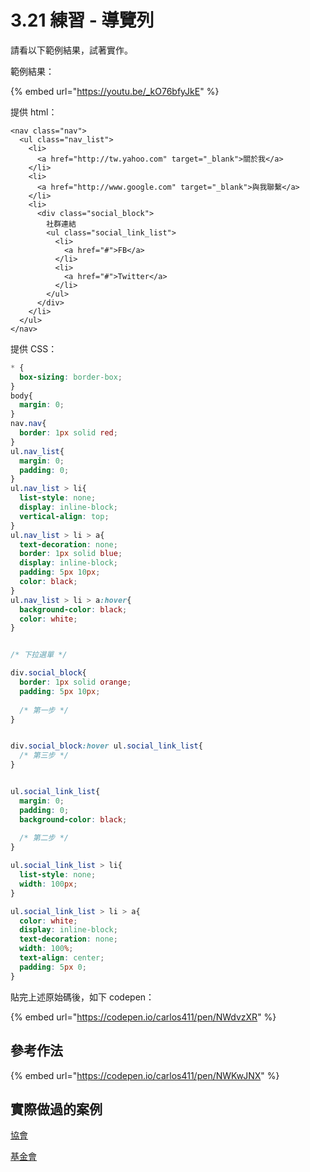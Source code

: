 # 3.21 練習 - 導覽列

請看以下範例結果，試著實作。

範例結果：

{% embed url="https://youtu.be/_kO76bfyJkE" %}

提供 html：

```markup
<nav class="nav">
  <ul class="nav_list">
    <li>
      <a href="http://tw.yahoo.com" target="_blank">關於我</a>
    </li>
    <li>
      <a href="http://www.google.com" target="_blank">與我聯繫</a>
    </li>
    <li>
      <div class="social_block">
        社群連結
        <ul class="social_link_list">
          <li>
            <a href="#">FB</a>
          </li>
          <li>
            <a href="#">Twitter</a>
          </li>
        </ul>
      </div>
    </li>
  </ul>
</nav>
```

提供 CSS：

```css
* {
  box-sizing: border-box;
}
body{
  margin: 0;
}
nav.nav{
  border: 1px solid red;
}
ul.nav_list{
  margin: 0;
  padding: 0;
}
ul.nav_list > li{
  list-style: none;
  display: inline-block;
  vertical-align: top;
}
ul.nav_list > li > a{
  text-decoration: none;
  border: 1px solid blue;
  display: inline-block;
  padding: 5px 10px;
  color: black;
}
ul.nav_list > li > a:hover{
  background-color: black;
  color: white;
}


/* 下拉選單 */

div.social_block{
  border: 1px solid orange;
  padding: 5px 10px;
  
  /* 第一步 */
}


div.social_block:hover ul.social_link_list{
  /* 第三步 */
}


ul.social_link_list{
  margin: 0;
  padding: 0;
  background-color: black;
  
  /* 第二步 */
}

ul.social_link_list > li{
  list-style: none;
  width: 100px;
}

ul.social_link_list > li > a{
  color: white;
  display: inline-block;
  text-decoration: none;
  width: 100%;
  text-align: center;
  padding: 5px 0;
}
```

貼完上述原始碼後，如下 codepen：

{% embed url="https://codepen.io/carlos411/pen/NWdvzXR" %}

## 參考作法

{% embed url="https://codepen.io/carlos411/pen/NWKwJNX" %}

## 實際做過的案例

[協會](https://sveat.org)

[基金會](http://fairwindsfoundation.org)
